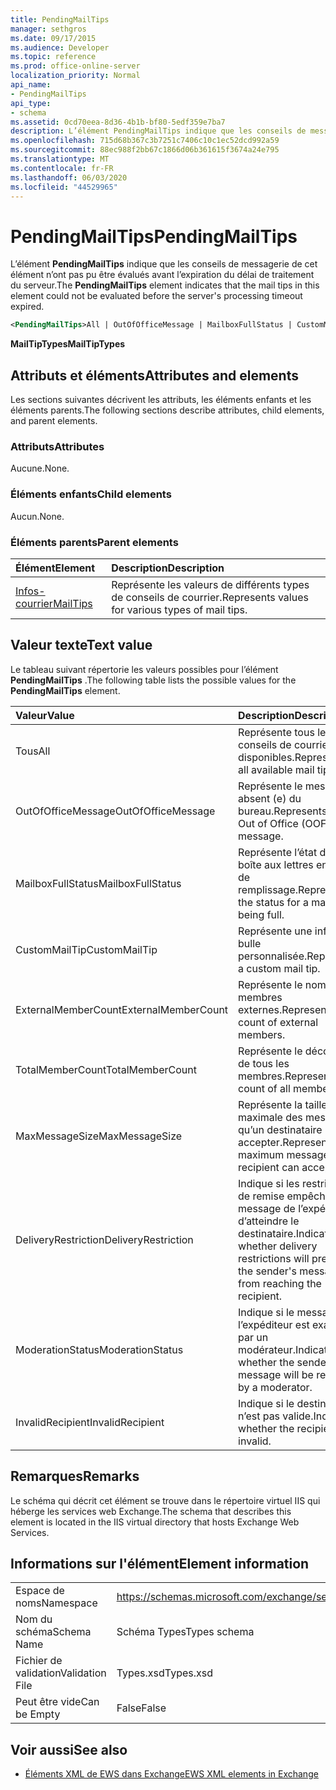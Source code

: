 ```yaml
---
title: PendingMailTips
manager: sethgros
ms.date: 09/17/2015
ms.audience: Developer
ms.topic: reference
ms.prod: office-online-server
localization_priority: Normal
api_name:
- PendingMailTips
api_type:
- schema
ms.assetid: 0cd70eea-8d36-4b1b-bf80-5edf359e7ba7
description: L’élément PendingMailTips indique que les conseils de messagerie de cet élément n’ont pas pu être évalués avant l’expiration du délai de traitement du serveur.
ms.openlocfilehash: 715d68b367c3b7251c7406c10c1ec52dcd992a59
ms.sourcegitcommit: 88ec988f2bb67c1866d06b361615f3674a24e795
ms.translationtype: MT
ms.contentlocale: fr-FR
ms.lasthandoff: 06/03/2020
ms.locfileid: "44529965"
---
```

# <a name="pendingmailtips"></a><span data-ttu-id="23c64-103">PendingMailTips</span><span class="sxs-lookup"><span data-stu-id="23c64-103">PendingMailTips</span></span>

<span data-ttu-id="23c64-104">L’élément **PendingMailTips** indique que les conseils de messagerie de cet élément n’ont pas pu être évalués avant l’expiration du délai de traitement du serveur.</span><span class="sxs-lookup"><span data-stu-id="23c64-104">The **PendingMailTips** element indicates that the mail tips in this element could not be evaluated before the server's processing timeout expired.</span></span> 
  
```XML
<PendingMailTips>All | OutOfOfficeMessage | MailboxFullStatus | CustomMailTip | ExternalMemberCount | TotalMemberCount | MaxMessageSize | DeliveryRestriction | ModerateStatus | InvalidRecipient</PendingMailTips>
```

 <span data-ttu-id="23c64-105">**MailTipTypes**</span><span class="sxs-lookup"><span data-stu-id="23c64-105">**MailTipTypes**</span></span>
## <a name="attributes-and-elements"></a><span data-ttu-id="23c64-106">Attributs et éléments</span><span class="sxs-lookup"><span data-stu-id="23c64-106">Attributes and elements</span></span>

<span data-ttu-id="23c64-107">Les sections suivantes décrivent les attributs, les éléments enfants et les éléments parents.</span><span class="sxs-lookup"><span data-stu-id="23c64-107">The following sections describe attributes, child elements, and parent elements.</span></span>
  
### <a name="attributes"></a><span data-ttu-id="23c64-108">Attributs</span><span class="sxs-lookup"><span data-stu-id="23c64-108">Attributes</span></span>

<span data-ttu-id="23c64-109">Aucune.</span><span class="sxs-lookup"><span data-stu-id="23c64-109">None.</span></span>
  
### <a name="child-elements"></a><span data-ttu-id="23c64-110">Éléments enfants</span><span class="sxs-lookup"><span data-stu-id="23c64-110">Child elements</span></span>

<span data-ttu-id="23c64-111">Aucun.</span><span class="sxs-lookup"><span data-stu-id="23c64-111">None.</span></span>
  
### <a name="parent-elements"></a><span data-ttu-id="23c64-112">Éléments parents</span><span class="sxs-lookup"><span data-stu-id="23c64-112">Parent elements</span></span>

|<span data-ttu-id="23c64-113">**Élément**</span><span class="sxs-lookup"><span data-stu-id="23c64-113">**Element**</span></span>|<span data-ttu-id="23c64-114">**Description**</span><span class="sxs-lookup"><span data-stu-id="23c64-114">**Description**</span></span>|
|:-----|:-----|
|[<span data-ttu-id="23c64-115">Infos-courrier</span><span class="sxs-lookup"><span data-stu-id="23c64-115">MailTips</span></span>](mailtips.md) <br/> |<span data-ttu-id="23c64-116">Représente les valeurs de différents types de conseils de courrier.</span><span class="sxs-lookup"><span data-stu-id="23c64-116">Represents values for various types of mail tips.</span></span>  <br/> |
   
## <a name="text-value"></a><span data-ttu-id="23c64-117">Valeur texte</span><span class="sxs-lookup"><span data-stu-id="23c64-117">Text value</span></span>

<span data-ttu-id="23c64-118">Le tableau suivant répertorie les valeurs possibles pour l’élément **PendingMailTips** .</span><span class="sxs-lookup"><span data-stu-id="23c64-118">The following table lists the possible values for the **PendingMailTips** element.</span></span> 
  
|<span data-ttu-id="23c64-119">**Valeur**</span><span class="sxs-lookup"><span data-stu-id="23c64-119">**Value**</span></span>|<span data-ttu-id="23c64-120">**Description**</span><span class="sxs-lookup"><span data-stu-id="23c64-120">**Description**</span></span>|
|:-----|:-----|
|<span data-ttu-id="23c64-121">Tous</span><span class="sxs-lookup"><span data-stu-id="23c64-121">All</span></span>  <br/> |<span data-ttu-id="23c64-122">Représente tous les conseils de courrier disponibles.</span><span class="sxs-lookup"><span data-stu-id="23c64-122">Represents all available mail tips.</span></span>  <br/> |
|<span data-ttu-id="23c64-123">OutOfOfficeMessage</span><span class="sxs-lookup"><span data-stu-id="23c64-123">OutOfOfficeMessage</span></span>  <br/> |<span data-ttu-id="23c64-124">Représente le message absent (e) du bureau.</span><span class="sxs-lookup"><span data-stu-id="23c64-124">Represents the Out of Office (OOF) message.</span></span>  <br/> |
|<span data-ttu-id="23c64-125">MailboxFullStatus</span><span class="sxs-lookup"><span data-stu-id="23c64-125">MailboxFullStatus</span></span>  <br/> |<span data-ttu-id="23c64-126">Représente l’état d’une boîte aux lettres en cours de remplissage.</span><span class="sxs-lookup"><span data-stu-id="23c64-126">Represents the status for a mailbox being full.</span></span>  <br/> |
|<span data-ttu-id="23c64-127">CustomMailTip</span><span class="sxs-lookup"><span data-stu-id="23c64-127">CustomMailTip</span></span>  <br/> |<span data-ttu-id="23c64-128">Représente une info-bulle personnalisée.</span><span class="sxs-lookup"><span data-stu-id="23c64-128">Represents a custom mail tip.</span></span>  <br/> |
|<span data-ttu-id="23c64-129">ExternalMemberCount</span><span class="sxs-lookup"><span data-stu-id="23c64-129">ExternalMemberCount</span></span>  <br/> |<span data-ttu-id="23c64-130">Représente le nombre de membres externes.</span><span class="sxs-lookup"><span data-stu-id="23c64-130">Represents the count of external members.</span></span>  <br/> |
|<span data-ttu-id="23c64-131">TotalMemberCount</span><span class="sxs-lookup"><span data-stu-id="23c64-131">TotalMemberCount</span></span>  <br/> |<span data-ttu-id="23c64-132">Représente le décompte de tous les membres.</span><span class="sxs-lookup"><span data-stu-id="23c64-132">Represents the count of all members.</span></span>  <br/> |
|<span data-ttu-id="23c64-133">MaxMessageSize</span><span class="sxs-lookup"><span data-stu-id="23c64-133">MaxMessageSize</span></span>  <br/> |<span data-ttu-id="23c64-134">Représente la taille maximale des messages qu’un destinataire peut accepter.</span><span class="sxs-lookup"><span data-stu-id="23c64-134">Represents the maximum message size a recipient can accept.</span></span>  <br/> |
|<span data-ttu-id="23c64-135">DeliveryRestriction</span><span class="sxs-lookup"><span data-stu-id="23c64-135">DeliveryRestriction</span></span>  <br/> |<span data-ttu-id="23c64-136">Indique si les restrictions de remise empêchent le message de l’expéditeur d’atteindre le destinataire.</span><span class="sxs-lookup"><span data-stu-id="23c64-136">Indicates whether delivery restrictions will prevent the sender's message from reaching the recipient.</span></span>  <br/> |
|<span data-ttu-id="23c64-137">ModerationStatus</span><span class="sxs-lookup"><span data-stu-id="23c64-137">ModerationStatus</span></span>  <br/> |<span data-ttu-id="23c64-138">Indique si le message de l’expéditeur est examiné par un modérateur.</span><span class="sxs-lookup"><span data-stu-id="23c64-138">Indicates whether the sender's message will be reviewed by a moderator.</span></span>  <br/> |
|<span data-ttu-id="23c64-139">InvalidRecipient</span><span class="sxs-lookup"><span data-stu-id="23c64-139">InvalidRecipient</span></span>  <br/> |<span data-ttu-id="23c64-140">Indique si le destinataire n’est pas valide.</span><span class="sxs-lookup"><span data-stu-id="23c64-140">Indicates whether the recipient is invalid.</span></span>  <br/> |
   
## <a name="remarks"></a><span data-ttu-id="23c64-141">Remarques</span><span class="sxs-lookup"><span data-stu-id="23c64-141">Remarks</span></span>

<span data-ttu-id="23c64-142">Le schéma qui décrit cet élément se trouve dans le répertoire virtuel IIS qui héberge les services web Exchange.</span><span class="sxs-lookup"><span data-stu-id="23c64-142">The schema that describes this element is located in the IIS virtual directory that hosts Exchange Web Services.</span></span>
  
## <a name="element-information"></a><span data-ttu-id="23c64-143">Informations sur l'élément</span><span class="sxs-lookup"><span data-stu-id="23c64-143">Element information</span></span>

|||
|:-----|:-----|
|<span data-ttu-id="23c64-144">Espace de noms</span><span class="sxs-lookup"><span data-stu-id="23c64-144">Namespace</span></span>  <br/> |https://schemas.microsoft.com/exchange/services/2006/types  <br/> |
|<span data-ttu-id="23c64-145">Nom du schéma</span><span class="sxs-lookup"><span data-stu-id="23c64-145">Schema Name</span></span>  <br/> |<span data-ttu-id="23c64-146">Schéma Types</span><span class="sxs-lookup"><span data-stu-id="23c64-146">Types schema</span></span>  <br/> |
|<span data-ttu-id="23c64-147">Fichier de validation</span><span class="sxs-lookup"><span data-stu-id="23c64-147">Validation File</span></span>  <br/> |<span data-ttu-id="23c64-148">Types.xsd</span><span class="sxs-lookup"><span data-stu-id="23c64-148">Types.xsd</span></span>  <br/> |
|<span data-ttu-id="23c64-149">Peut être vide</span><span class="sxs-lookup"><span data-stu-id="23c64-149">Can be Empty</span></span>  <br/> |<span data-ttu-id="23c64-150">False</span><span class="sxs-lookup"><span data-stu-id="23c64-150">False</span></span>  <br/> |
   
## <a name="see-also"></a><span data-ttu-id="23c64-151">Voir aussi</span><span class="sxs-lookup"><span data-stu-id="23c64-151">See also</span></span>



- [<span data-ttu-id="23c64-152">Éléments XML de EWS dans Exchange</span><span class="sxs-lookup"><span data-stu-id="23c64-152">EWS XML elements in Exchange</span></span>](ews-xml-elements-in-exchange.md)

